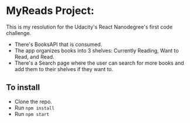 # MyReads Project:

This is my resolution for the Udacity's React Nanodegree's first code challenge.

- There's BooksAPI that is consumed.
- The app organizes books into 3 shelves: Currently Reading, Want to Read, and Read.
- There's a Search page where the user can search for more books and add them to their shelves if they want to.

## To install

- Clone the repo.
- Run `npm install`
- Run `npm start`
































